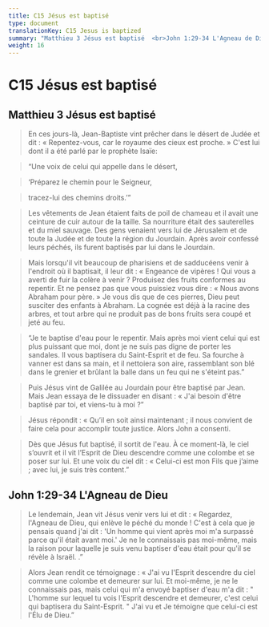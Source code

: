 ```yaml
---
title: C15 Jésus est baptisé
type: document
translationKey: C15 Jesus is baptized
summary: "Matthieu 3 Jésus est baptisé  <br>John 1:29-34 L'Agneau de Dieu"
weight: 16
---
```

# C15 Jésus est baptisé

## Matthieu 3 Jésus est baptisé

>   En ces jours-là, Jean-Baptiste vint prêcher dans le désert de Judée et dit : « Repentez-vous, car le royaume des cieux est proche. » C'est lui dont il a été parlé par le prophète Isaïe:

>   “Une voix de celui qui appelle dans le désert,

>   ‘Préparez le chemin pour le Seigneur,

>   tracez-lui des chemins droits.’”

>   Les vêtements de Jean étaient faits de poil de chameau et il avait une ceinture de cuir autour de la taille. Sa nourriture était des sauterelles et du miel sauvage. Des gens venaient vers lui de Jérusalem et de toute la Judée et de toute la région du Jourdain. Après avoir confessé leurs péchés, ils furent baptisés par lui dans le Jourdain.

>   Mais lorsqu'il vit beaucoup de pharisiens et de sadducéens venir à l'endroit où il baptisait, il leur dit : « Engeance de vipères ! Qui vous a averti de fuir la colère à venir ? Produisez des fruits conformes au repentir. Et ne pensez pas que vous puissiez vous dire : « Nous avons Abraham pour père. » Je vous dis que de ces pierres, Dieu peut susciter des enfants à Abraham. La cognée est déjà à la racine des arbres, et tout arbre qui ne produit pas de bons fruits sera coupé et jeté au feu.

>   “Je te baptise d'eau pour le repentir. Mais après moi vient celui qui est plus puissant que moi, dont je ne suis pas digne de porter les sandales. Il vous baptisera du Saint-Esprit et de feu. Sa fourche à vanner est dans sa main, et il nettoiera son aire, rassemblant son blé dans le grenier et brûlant la balle dans un feu qui ne s'éteint pas.”

>   Puis Jésus vint de Galilée au Jourdain pour être baptisé par Jean. Mais Jean essaya de le dissuader en disant : « J'ai besoin d'être baptisé par toi, et viens-tu à moi ?”

>   Jésus répondit : « Qu’il en soit ainsi maintenant ; il nous convient de faire cela pour accomplir toute justice. Alors John a consenti.

>   Dès que Jésus fut baptisé, il sortit de l'eau. À ce moment-là, le ciel s’ouvrit et il vit l’Esprit de Dieu descendre comme une colombe et se poser sur lui. Et une voix du ciel dit : « Celui-ci est mon Fils que j’aime ; avec lui, je suis très content.”

## John 1:29-34 L'Agneau de Dieu

>   Le lendemain, Jean vit Jésus venir vers lui et dit : « Regardez, l'Agneau de Dieu, qui enlève le péché du monde ! C'est à cela que je pensais quand j'ai dit : 'Un homme qui vient après moi m'a surpassé parce qu'il était avant moi.' Je ne le connaissais pas moi-même, mais la raison pour laquelle je suis venu baptiser d'eau était pour qu'il se révèle à Israël. .”

>   Alors Jean rendit ce témoignage : « J'ai vu l'Esprit descendre du ciel comme une colombe et demeurer sur lui. Et moi-même, je ne le connaissais pas, mais celui qui m'a envoyé baptiser d'eau m'a dit : " L'homme sur lequel tu vois l'Esprit descendre et demeurer, c'est celui qui baptisera du Saint-Esprit. " J'ai vu et Je témoigne que celui-ci est l'Élu de Dieu.”

